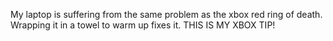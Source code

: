 My laptop is suffering from the same problem as the xbox red ring of death. Wrapping it in a towel to warm up fixes it. THIS IS MY XBOX TIP!